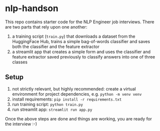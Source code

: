 # nlp-handson

This repo contains starter code for the NLP Engineer job interviews. There are two parts that rely upon one another:

1. a training script (`train.py`) that downloads a dataset from the HuggingFace Hub, trains a simple bag-of-words classifier and saves both the classifier and the feature extractor
2. a streamlit app that creates a simple form and uses the classifier and feature extractor saved previously to classify answers into one of three classes

## Setup

1. not strictly relevant, but highly recommended: create a virtual environment for project dependencies, e.g. `python -m venv venv`
2. install requirements: `pip install -r requirements.txt`
3. run training script: `python train.py`
4. run streamlit app: `streamlit run app.py`

Once the above steps are done and things are working, you are ready for the interview :-)
